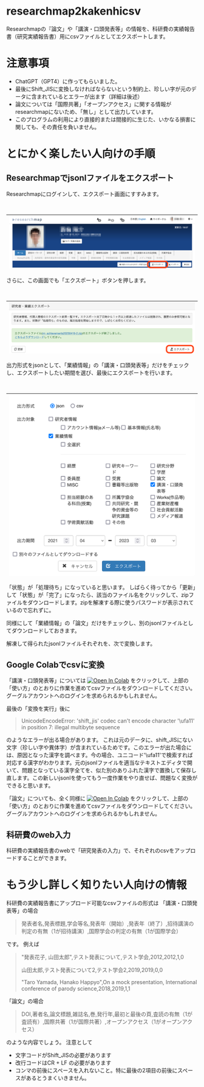# researchmap2kakenhicsv
Researchmapの『論文」や「講演・口頭発表等」の情報を、科研費の実績報告書（研究実績報告書）用にcsvファイルとしてエクスポートします。

# 注意事項
- ChatGPT（GPT4）に作ってもらいました。
- 最後にShift_JISに変換しなければならないという制約上、珍しい字が元のデータに含まれているとエラーが出ます（詳細は後述）
- 論文については「国際共著」「オープンアクセス」に関する情報がresearchmapにないため、「無し」として出力しています。
- このプログラムの利用により直接的または間接的に生じた、いかなる損害に関しても、その責任を負いません。

# とにかく楽したい人向けの手順
## Researchmapでjsonlファイルをエクスポート
Researchmapにログインして、エクスポート画面にすすみます。

<br>

|![researchmapでエクスポート](https://github.com/minowayosuke/researchmap2kakenhicsv/blob/images/%E3%82%A8%E3%82%AF%E3%82%B9%E3%83%9B%E3%82%9A%E3%83%BC%E3%83%88.png)|
|---|

さらに、この画面でも「エクスポート」ボタンを押します。

<br>

|![researchmapでエクスポート](https://github.com/minowayosuke/researchmap2kakenhicsv/blob/images/%E3%82%A8%E3%82%AF%E3%82%B9%E3%83%9B%E3%82%9A%E3%83%BC%E3%83%882.png)|
|---|

出力形式をjsonとして、「業績情報」の「講演・口頭発表等」だけをチェックし、エクスポートしたい期間を選び、最後にエクスポートを行います。

<br>

|![researchmapでエクスポート](https://github.com/minowayosuke/researchmap2kakenhicsv/blob/images/%E3%82%A8%E3%82%AF%E3%82%B9%E3%83%9B%E3%82%9A%E3%83%BC%E3%83%883.png)|
|---|

「状態」が「処理待ち」になっていると思います。
しばらく待ってから「更新」して「状態」が「完了」になったら、該当のファイル名をクリックして、zipファイルをダウンロードします。zipを解凍する際に使うパスワードが表示されているので忘れずに。

同様にして「業績情報」の「論文」だけをチェックし、別のjsonlファイルとしてダウンロードしておきます。


解凍して得られたjsonlファイルそれぞれを、次で変換します。
## Google Colabでcsvに変換
「講演・口頭発表等」については
[![Open In Colab](https://colab.research.google.com/assets/colab-badge.svg)](https://colab.research.google.com/github/minowayosuke/researchmap2kakenhicsv/blob/main/researchmap_presentation2kakenhi.ipynb)
をクリックして、上部の「使い方」のとおりに作業を進めてcsvファイルをダウンロードしてください。グーグルアカウントへのログインを求められるかもしれません。

最後の「変換を実行」後に
>UnicodeEncodeError: 'shift_jis' codec can't encode character '\ufa11' in position 7: illegal multibyte sequence

のようなエラーが出る場合があります。
これは元のデータに、shift_JISにない文字（珍しい字や異体字）が含まれているためです。このエラーが出た場合には、原因となった漢字を調べます。今の場合、ユニコード'\ufa11'で検索すれば対応する漢字がわかります。元のjsonlファイルを適当なテキストエディタで開いて、問題となっている漢字全てを、似た別のありふれた漢字で置換して保存し直します。この新しいjsonlを使ってもう一度作業をやり直せば、問題なく変換ができると思います。

「論文」についても、全く同様に
[![Open In Colab](https://colab.research.google.com/assets/colab-badge.svg)](https://colab.research.google.com/github/minowayosuke/researchmap2kakenhicsv/blob/main/researchmap_paper2kakenhi.ipynb)
をクリックして、上部の「使い方」のとおりに作業を進めてcsvファイルをダウンロードしてください。グーグルアカウントへのログインを求められるかもしれません。

## 科研費のweb入力
科研費の実績報告書のwebで「研究発表の入力」で、それぞれのcsvをアップロードすることができます。

# もう少し詳しく知りたい人向けの情報
科研費の実績報告書にアップロード可能なcsvファイルの形式は
「講演・口頭発表等」の場合
>発表者名,発表標題,学会等名,発表年（開始）,発表年（終了）,招待講演の判定の有無（1が招待講演）,国際学会の判定の有無（1が国際学会）

です。
例えば

>"発表花子, 山田太郎",テスト発表について,テスト学会,2012,2012,1,0
>
>山田太郎,テスト発表について2,テスト学会2,2019,2019,0,0
>
>"Taro Yamada, Hanako Happyo",On a mock presentation, International conference of parody science,2018,2019,1,1


「論文」の場合
>DOI,著者名,論文標題,雑誌名,巻,発行年,最初と最後の頁,査読の有無（1が査読有）,国際共著（1が国際共著）,オープンアクセス（1がオープンアクセス）


のような内容でしょう。
注意として
- 文字コードがShift_JISの必要があります
- 改行コードはCR + LF の必要があります
- コンマの前後にスペースを入れないこと。特に最後の2項目の前後にスペースがあるとうまくいきません。
